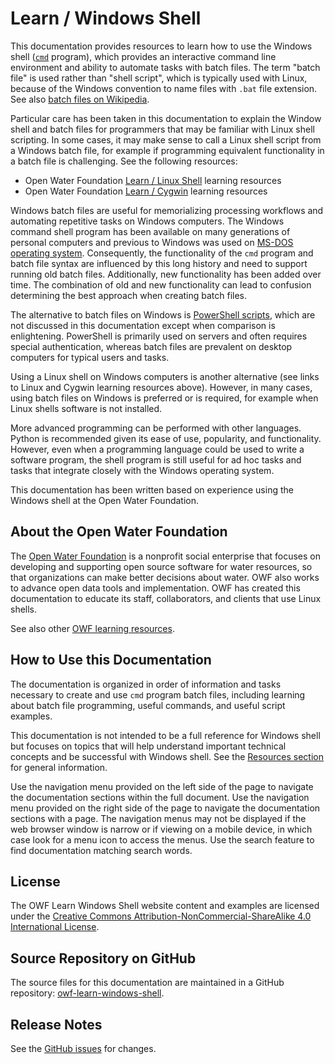 # Learn / Windows Shell #

This documentation provides resources to learn how to use the Windows shell
([`cmd`](https://docs.microsoft.com/en-us/windows-server/administration/windows-commands/cmd) program),
which provides an interactive command line environment and ability to automate tasks with batch files.
The term "batch file" is used rather than "shell script", which is typically used with Linux,
because of the Windows convention to name files with `.bat` file extension.
See also [batch files on Wikipedia](https://en.wikipedia.org/wiki/Batch_file).

Particular care has been taken in this documentation to explain the Window shell and batch
files for programmers that may be familiar with Linux shell scripting.
In some cases, it may make sense to call a Linux shell script from a Windows batch file,
for example if programming equivalent functionality in a batch file is challenging.
See the following resources:

* Open Water Foundation [Learn / Linux Shell](https://learn.openwaterfoundation.org/owf-learn-linux-shell/) learning resources
* Open Water Foundation [Learn / Cygwin](https://learn.openwaterfoundation.org/owf-learn-cygwin/) learning resources

Windows batch files are useful for memorializing processing workflows and automating repetitive tasks on Windows computers.
The Windows command shell program  has been available on many generations of personal computers and
previous to Windows was used on [MS-DOS operating system](https://en.wikipedia.org/wiki/MS-DOS).
Consequently, the functionality of the `cmd` program and batch file syntax
are influenced by this long history and need to support running old batch files.
Additionally, new functionality has been added over time.
The combination of old and new functionality can lead to confusion determining the best approach
when creating batch files.

The alternative to batch files on Windows is
[PowerShell scripts](https://en.wikipedia.org/wiki/PowerShell),
which are not discussed in this documentation except when comparison is enlightening.
PowerShell is primarily used on servers and often requires special authentication,
whereas batch files are prevalent on desktop computers for typical users and tasks.

Using a Linux shell on Windows computers is another alternative
(see links to Linux and Cygwin learning resources above).
However, in many cases, using batch files on Windows is preferred or is required,
for example when Linux shells software is not installed.

More advanced programming can be performed with other languages.
Python is recommended given its ease of use, popularity, and functionality.
However, even when a programming language could be used to write a software program,
the shell program is still useful for ad hoc tasks and tasks that
integrate closely with the Windows operating system.

This documentation has been written based on experience using the Windows shell at the Open Water Foundation.

## About the Open Water Foundation ##

The [Open Water Foundation](https://openwaterfoundation.org) is a nonprofit social enterprise that focuses
on developing and supporting open source software for water resources,
so that organizations can make better decisions about water.
OWF also works to advance open data tools and implementation.
OWF has created this documentation to educate its staff, collaborators, and clients that use Linux shells.

See also other [OWF learning resources](https://learn.openwaterfoundation.org).

## How to Use this Documentation ##

The documentation is organized in order of information and tasks necessary to create and use `cmd` program batch files,
including learning about batch file programming, useful commands, and useful script examples.

This documentation is not intended to be a full reference for Windows shell but focuses on topics that
will help understand important technical concepts and be successful with Windows shell.
See the [Resources section](../resources/resources) for general information.

Use the navigation menu provided on the left side of the page to navigate the documentation sections within the full document.
Use the navigation menu provided on the right side of the page to navigate the documentation sections with a page.
The navigation menus may not be displayed if the web browser window is narrow or if viewing on a mobile device,
in which case look for a menu icon to access the menus.
Use the search feature to find documentation matching search words.

## License ##

The OWF Learn Windows Shell website content and examples are licensed under the
[Creative Commons Attribution-NonCommercial-ShareAlike 4.0 International License](https://creativecommons.org/licenses/by-nc-sa/4.0).

## Source Repository on GitHub ##

The source files for this documentation are maintained in a GitHub repository:
[owf-learn-windows-shell](https://github.com/OpenWaterFoundation/owf-learn-windows-shell).

## Release Notes ##

See the [GitHub issues](https://github.com/OpenWaterFoundation/owf-learn-windows-shell/issues) for changes.
